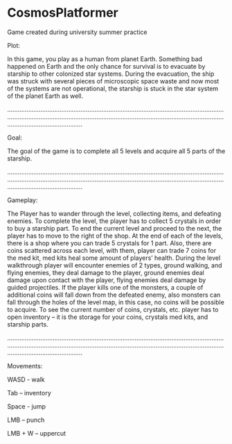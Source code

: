 # CosmosPlatformer
Game created during university summer practice

Plot:

In this game, you play as a human from planet Earth. Something bad happened on Earth and the only chance for survival is to evacuate by starship to other colonized star systems. During the evacuation, the ship was struck with several pieces of microscopic space waste and now most of the systems are not operational, the starship is stuck in the star system of the planet Earth as well.

...................................................................................................................................................................................................................................................................................................

Goal:

The goal of the game is to complete all 5 levels and acquire all 5 parts of the starship. 

...................................................................................................................................................................................................................................................................................................

Gameplay:

The Player has to wander through the level, collecting items, and defeating enemies. To complete the level, the player has to collect 5 crystals in order to buy a starship part. To end the current level and proceed to the next, the player has to move to the right of the shop.
At the end of each of the levels, there is a shop where you can trade 5 crystals for 1 part. Also, there are coins scattered across each level, with them, player can trade 7 coins for the med kit, med kits heal some amount of players’ health. During the level walkthrough player will encounter enemies of 2 types, ground walking, and flying enemies, they deal damage to the player, ground enemies deal damage upon contact with the player, flying enemies deal damage by guided projectiles. If the player kills one of the monsters, a couple of additional coins will fall down from the defeated enemy, also monsters can fall through the holes of the level map, in this case, no coins will be possible to acquire. To see the current number of coins, crystals, etc. player has to open inventory – it is the storage for your coins, crystals med kits, and starship parts.

...................................................................................................................................................................................................................................................................................................

Movements:

WASD - walk

Tab – inventory 

Space - jump

LMB – punch

LMB  + W – uppercut

